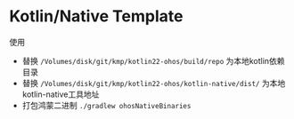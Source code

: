 # Kotlin/Native Template

使用
- 替换 `/Volumes/disk/git/kmp/kotlin22-ohos/build/repo` 为本地kotlin依赖目录
- 替换 `/Volumes/disk/git/kmp/kotlin22-ohos/kotlin-native/dist/` 为本地kotlin-native工具地址
- 打包鸿蒙二进制 `./gradlew ohosNativeBinaries`
